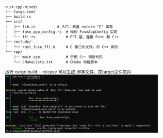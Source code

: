```
rust-cpp-mixed/
├── Cargo.toml
├── build.rs
├── src/
│   ├── lib.rs          # 入口：暴露 extern "C" 函数
│   ├── fuse_app_config.rs  # 你的 FuseAppConfig 实现
│   └── ffi.rs              # FFI 层，连接 Rust 和 C++
├── include/
│   └── rust_fuse_ffi.h     # C 接口头文件，供 C++ 调用
└── cpp/
    ├── main.cpp            # 示例 C++ 调用代码
    └── CMakeLists.txt      # CMake 构建脚本
```

运行
    cargo build --release
可以生成.dll等文件，在target文件夹内
![test](test_pic.png)
